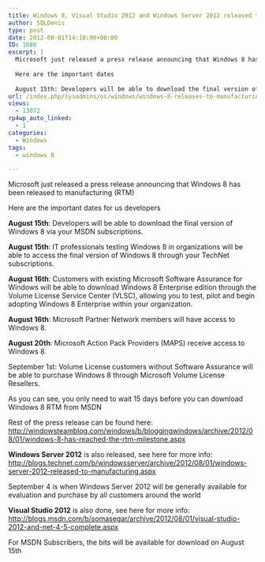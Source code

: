 ```yaml
---
title: Windows 8, Visual Studio 2012 and Windows Server 2012 released to manufacturing
author: SQLDenis
type: post
date: 2012-08-01T14:10:00+00:00
ID: 1686
excerpt: |
  Microsoft just released a press release announcing that Windows 8 has been released to manufacturing (RTM)
  
  Here are the important dates
  
  August 15th: Developers will be able to download the final version of Windows 8 via your MSDN subscriptions.&hellip;
url: /index.php/sysadmins/os/windows/windows-8-releases-to-manufacturing/
views:
  - 13072
rp4wp_auto_linked:
  - 1
categories:
  - Windows
tags:
  - windows 8

---
```

Microsoft just released a press release announcing that Windows 8 has been released to manufacturing (RTM)

Here are the important dates for us developers

**August 15th**: Developers will be able to download the final version of Windows 8 via your MSDN subscriptions.

**August 15th**: IT professionals testing Windows 8 in organizations will be able to access the final version of Windows 8 through your TechNet subscriptions.

**August 16th**: Customers with existing Microsoft Software Assurance for Windows will be able to download Windows 8 Enterprise edition through the Volume License Service Center (VLSC), allowing you to test, pilot and begin adopting Windows 8 Enterprise within your organization.

**August 16th**: Microsoft Partner Network members will have access to Windows 8.

**August 20th**: Microsoft Action Pack Providers (MAPS) receive access to Windows 8.
  
September 1st: Volume License customers without Software Assurance will be able to purchase Windows 8 through Microsoft Volume License Resellers.

As you can see, you only need to wait 15 days before you can download Windows 8 RTM from MSDN

Rest of the press release can be found here: http://windowsteamblog.com/windows/b/bloggingwindows/archive/2012/08/01/windows-8-has-reached-the-rtm-milestone.aspx

**Windows Server 2012** is also released, see here for more info: http://blogs.technet.com/b/windowsserver/archive/2012/08/01/windows-server-2012-released-to-manufacturing.aspx
  
September 4 is when Windows Server 2012 will be generally available for evaluation and purchase by all customers around the world

**Visual Studio 2012** is also done, see here for more info: http://blogs.msdn.com/b/somasegar/archive/2012/08/01/visual-studio-2012-and-net-4-5-complete.aspx
  
For MSDN Subscribers, the bits will be available for download on August 15th